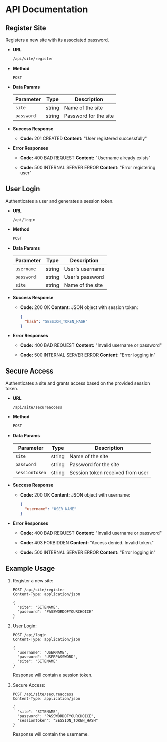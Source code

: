# API Documentation

## Register Site

Registers a new site with its associated password.

- **URL**

  `/api/site/register`

- **Method**

  `POST`

- **Data Params**

  | Parameter | Type   | Description              |
  |-----------|--------|--------------------------|
  | `site`    | string | Name of the site         |
  | `password`| string | Password for the site    |

- **Success Response**

  - **Code:** 201 CREATED
    **Content:** "User registered successfully"

- **Error Responses**

  - **Code:** 400 BAD REQUEST
    **Content:** "Username already exists"

  - **Code:** 500 INTERNAL SERVER ERROR
    **Content:** "Error registering user"


## User Login

Authenticates a user and generates a session token.

- **URL**

  `/api/login`

- **Method**

  `POST`

- **Data Params**

  | Parameter | Type   | Description                |
  |-----------|--------|----------------------------|
  | `username`| string | User's username            |
  | `password`| string | User's password            |
  | `site`    | string | Name of the site           |

- **Success Response**

  - **Code:** 200 OK
    **Content:** JSON object with session token:
    ```json
    {
      "hash": "SESSION_TOKEN_HASH"
    }
    ```

- **Error Responses**

  - **Code:** 400 BAD REQUEST
    **Content:** "Invalid username or password"

  - **Code:** 500 INTERNAL SERVER ERROR
    **Content:** "Error logging in"


## Secure Access

Authenticates a site and grants access based on the provided session token.

- **URL**

  `/api/site/secureaccess`

- **Method**

  `POST`

- **Data Params**

  | Parameter     | Type   | Description                     |
  |---------------|--------|---------------------------------|
  | `site`        | string | Name of the site                |
  | `password`    | string | Password for the site           |
  | `sessiontoken`| string | Session token received from user|

- **Success Response**

  - **Code:** 200 OK
    **Content:** JSON object with username:
    ```json
    {
      "username": "USER_NAME"
    }
    ```

- **Error Responses**

  - **Code:** 400 BAD REQUEST
    **Content:** "Invalid username or password"

  - **Code:** 403 FORBIDDEN
    **Content:** "Access denied. Invalid token."

  - **Code:** 500 INTERNAL SERVER ERROR
    **Content:** "Error logging in"


## Example Usage

1. Register a new site:

   ```http
   POST /api/site/register
   Content-Type: application/json

   {
     "site": "SITENAME",
     "password": "PASSWORDOFYOURCHOICE"
   }
   ```

2. User Login:

   ```http
   POST /api/login
   Content-Type: application/json

   {
     "username": "USERNAME",
     "password": "USERPASSWORD",
     "site": "SITENAME"
   }
   ```

   Response will contain a session token.

3. Secure Access:

   ```http
   POST /api/site/secureaccess
   Content-Type: application/json

   {
     "site": "SITENAME",
     "password": "PASSWORDOFYOURCHOICE",
     "sessiontoken": "SESSION_TOKEN_HASH"
   }
   ```

   Response will contain the username.